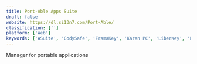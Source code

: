 ```yaml
---
title: Port-Able Apps Suite
draft: false 
website: https://dl.si13n7.com/Port-Able/
classification: ['']
platform: ['Web']
keywords: ['ASuite', 'CodySafe', 'FramaKey', 'Karan PC', 'LiberKey', 'Lupo PenSuite', 'PStart', 'PenDriveApps', 'PenDriveLinux', 'Quick Cliq', 'SyMenu', 'The House of Portable', 'The Portable Freeware Collection', 'WinInizio PenSuite', 'WinPenPack']
---
```

Manager for portable applications
